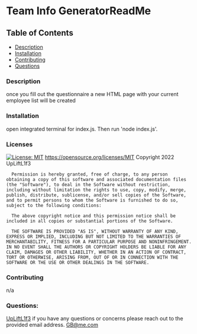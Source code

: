 # Team Info GeneratorReadMe

  ## Table of Contents
  - [Description](#Description)
  - [Installation](#Installation)
  - [Contributing](#Contributing)
  - [Questions](#Questions)
  
  ### Description
  once you fill out the questionnaire a new HTML page with your current employee list will be created
  
  ### Installation
  open integrated terminal for index.js. Then run 'node index.js'.
  
  ### Licenses
  [![License: MIT](https://img.shields.io/badge/License-MIT-yellow.svg)](https://opensource.org/licenses/MIT)
  https://opensource.org/licenses/MIT
  Copyright 2022 UpLiftL1f3

      Permission is hereby granted, free of charge, to any person obtaining a copy of this software and associated documentation files (the "Software"), to deal in the Software without restriction, including without limitation the rights to use, copy, modify, merge, publish, distribute, sublicense, and/or sell copies of the Software, and to permit persons to whom the Software is furnished to do so, subject to the following conditions:
      
      The above copyright notice and this permission notice shall be included in all copies or substantial portions of the Software.
      
      THE SOFTWARE IS PROVIDED "AS IS", WITHOUT WARRANTY OF ANY KIND, EXPRESS OR IMPLIED, INCLUDING BUT NOT LIMITED TO THE WARRANTIES OF MERCHANTABILITY, FITNESS FOR A PARTICULAR PURPOSE AND NONINFRINGEMENT. IN NO EVENT SHALL THE AUTHORS OR COPYRIGHT HOLDERS BE LIABLE FOR ANY CLAIM, DAMAGES OR OTHER LIABILITY, WHETHER IN AN ACTION OF CONTRACT, TORT OR OTHERWISE, ARISING FROM, OUT OF OR IN CONNECTION WITH THE SOFTWARE OR THE USE OR OTHER DEALINGS IN THE SOFTWARE.
  
  ### Contributing
  n/a
  
  ### Questions: 
  [ UpLiftL1f3](https://github.com/UpLiftL1f3/TeamInfoGenerator)
  if you have any questions or concerns please reach out to the provided email address.
  GB@me.com

  
  